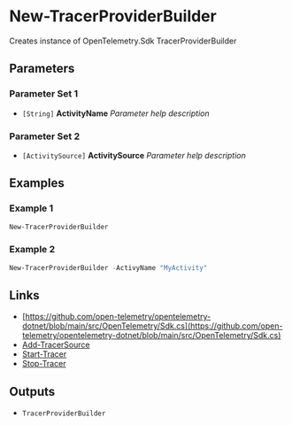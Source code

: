 # New-TracerProviderBuilder

Creates instance of OpenTelemetry.Sdk TracerProviderBuilder

## Parameters

### Parameter Set 1

- `[String]` **ActivityName** _Parameter help description_ 

### Parameter Set 2

- `[ActivitySource]` **ActivitySource** _Parameter help description_ 

## Examples

### Example 1



```powershell
New-TracerProviderBuilder
```
### Example 2



```powershell
New-TracerProviderBuilder -ActivyName "MyActivity"
```

## Links

- [https://github.com/open-telemetry/opentelemetry-dotnet/blob/main/src/OpenTelemetry/Sdk.cs](https://github.com/open-telemetry/opentelemetry-dotnet/blob/main/src/OpenTelemetry/Sdk.cs)
- [Add-TracerSource](Add-TracerSource.md)
- [Start-Tracer](Start-Tracer.md)
- [Stop-Tracer](Stop-Tracer.md)

## Outputs

- `TracerProviderBuilder`
